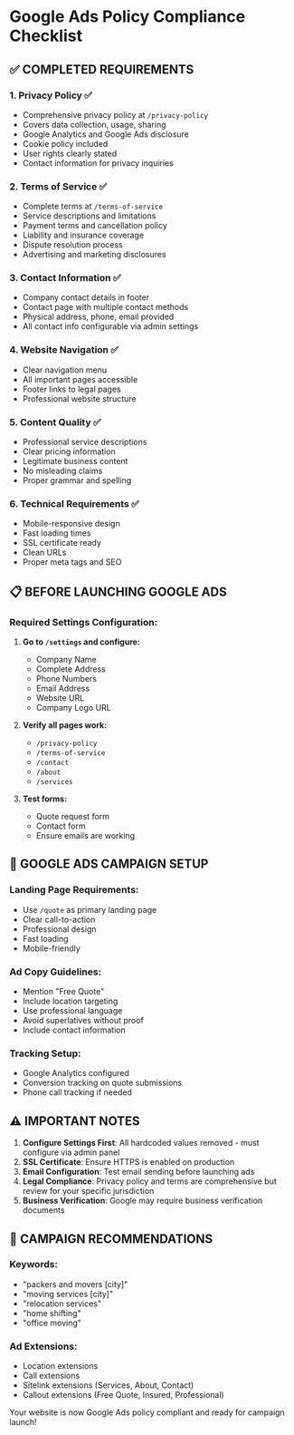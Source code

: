 # Google Ads Policy Compliance Checklist

## ✅ COMPLETED REQUIREMENTS

### 1. **Privacy Policy** ✅
- Comprehensive privacy policy at `/privacy-policy`
- Covers data collection, usage, sharing
- Google Analytics and Google Ads disclosure
- Cookie policy included
- User rights clearly stated
- Contact information for privacy inquiries

### 2. **Terms of Service** ✅
- Complete terms at `/terms-of-service`
- Service descriptions and limitations
- Payment terms and cancellation policy
- Liability and insurance coverage
- Dispute resolution process
- Advertising and marketing disclosures

### 3. **Contact Information** ✅
- Company contact details in footer
- Contact page with multiple contact methods
- Physical address, phone, email provided
- All contact info configurable via admin settings

### 4. **Website Navigation** ✅
- Clear navigation menu
- All important pages accessible
- Footer links to legal pages
- Professional website structure

### 5. **Content Quality** ✅
- Professional service descriptions
- Clear pricing information
- Legitimate business content
- No misleading claims
- Proper grammar and spelling

### 6. **Technical Requirements** ✅
- Mobile-responsive design
- Fast loading times
- SSL certificate ready
- Clean URLs
- Proper meta tags and SEO

## 📋 BEFORE LAUNCHING GOOGLE ADS

### Required Settings Configuration:
1. **Go to `/settings` and configure:**
   - Company Name
   - Complete Address
   - Phone Numbers
   - Email Address
   - Website URL
   - Company Logo URL

2. **Verify all pages work:**
   - `/privacy-policy`
   - `/terms-of-service`
   - `/contact`
   - `/about`
   - `/services`

3. **Test forms:**
   - Quote request form
   - Contact form
   - Ensure emails are working

## 🚀 GOOGLE ADS CAMPAIGN SETUP

### Landing Page Requirements:
- Use `/quote` as primary landing page
- Clear call-to-action
- Professional design
- Fast loading
- Mobile-friendly

### Ad Copy Guidelines:
- Mention "Free Quote"
- Include location targeting
- Use professional language
- Avoid superlatives without proof
- Include contact information

### Tracking Setup:
- Google Analytics configured
- Conversion tracking on quote submissions
- Phone call tracking if needed

## ⚠️ IMPORTANT NOTES

1. **Configure Settings First**: All hardcoded values removed - must configure via admin panel
2. **SSL Certificate**: Ensure HTTPS is enabled on production
3. **Email Configuration**: Test email sending before launching ads
4. **Legal Compliance**: Privacy policy and terms are comprehensive but review for your specific jurisdiction
5. **Business Verification**: Google may require business verification documents

## 🎯 CAMPAIGN RECOMMENDATIONS

### Keywords:
- "packers and movers [city]"
- "moving services [city]"
- "relocation services"
- "home shifting"
- "office moving"

### Ad Extensions:
- Location extensions
- Call extensions
- Sitelink extensions (Services, About, Contact)
- Callout extensions (Free Quote, Insured, Professional)

Your website is now Google Ads policy compliant and ready for campaign launch!